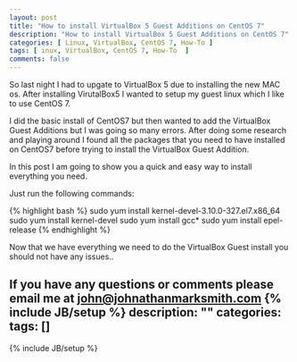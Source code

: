 ```yaml
---
layout: post
title: "How to install VirtualBox 5 Guest Additions on CentOS 7"
description: "How to install VirtualBox 5 Guest Additions on CentOS 7"
categories: [ Linux, VirtualBox, CentOS 7, How-To ]
tags: [ inux, VirtualBox, CentOS 7, How-To  ]
comments: false 
---
```


So last night I had to upgate to VirtualBox 5 due to installing the new MAC os.  After installing VirutalBox5 I wanted to setup my guest linux which I like to use CentOS 7. 

I did the basic install of CentOS7 but then wanted to add the VirtualBox Guest Additions but I was going so many errors. After doing some research and playing around I found all the packages that you need to have installed on CentOS7 before trying to install the VirtualBox Guest Addition.

In this post I am going to show you a quick and easy way to install everything you need.

Just run the following commands:

{% highlight bash %}
sudo yum install kernel-devel-3.10.0-327.el7.x86_64
sudo yum install kernel-devel
sudo yum install gcc*
sudo yum install epel-release
{% endhighlight %}


Now that we have everything we need to do the VirtualBox Guest install you should not have any issues..



If you have any questions or comments please email me at <a href="mailto:john@johnathanmarksmith.com">john@johnathanmarksmith.com</a>
{% include JB/setup %}
description: ""
categories: 
tags: []
---
{% include JB/setup %}
